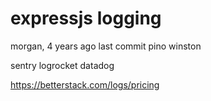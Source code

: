 # expressjs logging

morgan, 4 years ago last commit
pino
winston

sentry
logrocket
datadog

https://betterstack.com/logs/pricing